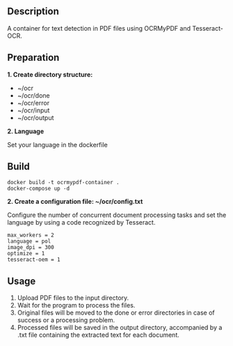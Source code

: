 ## Description
A container for text detection in PDF files using OCRMyPDF and Tesseract-OCR.
## Preparation
**1. Create directory structure:**
- ~/ocr
- ~/ocr/done
- ~/ocr/error
- ~/ocr/input
- ~/ocr/output

**2. Language**

Set your language in the dockerfile

## Build
```
docker build -t ocrmypdf-container .
docker-compose up -d
```
**2. Create a configuration file: ~/ocr/config.txt**

Configure the number of concurrent document processing tasks and set the language by using a code recognized by Tesseract.
```
max_workers = 2
language = pol
image_dpi = 300
optimize = 1
tesseract-oem = 1
```
## Usage
1. Upload PDF files to the input directory.
2. Wait for the program to process the files.
3. Original files will be moved to the done or error directories in case of success or a processing problem.
4. Processed files will be saved in the output directory, accompanied by a .txt file containing the extracted text for each document.
